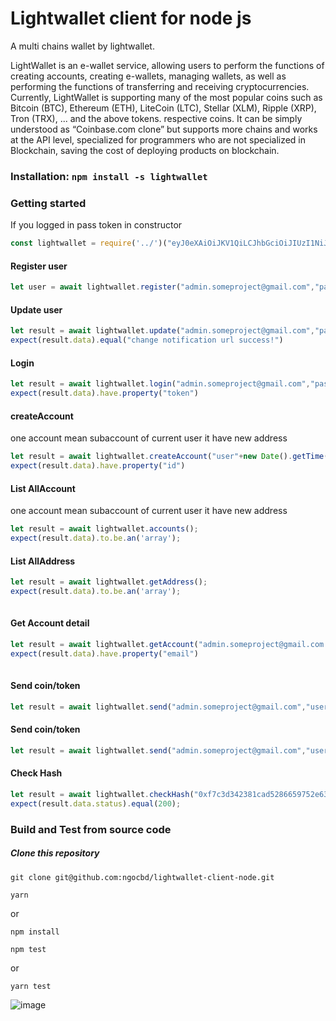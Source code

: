 # Lightwallet client for node js
A multi chains wallet by lightwallet.

LightWallet is an e-wallet service, allowing users to perform the functions of creating accounts, creating e-wallets, managing wallets, as well as performing the functions of transferring and receiving cryptocurrencies. Currently, LightWallet is supporting many of the most popular coins such as Bitcoin (BTC), Ethereum (ETH), LiteCoin (LTC), Stellar (XLM), Ripple (XRP), Tron (TRX), ... and the above tokens. respective coins. It can be simply understood as “Coinbase.com clone” but supports more chains and works at the API level, specialized for programmers who are not specialized in Blockchain, saving the cost of deploying products on blockchain.

### Installation: **`npm install -s lightwallet`**



### Getting started
If you logged in pass token in constructor
```js
const lightwallet = require('../')("eyJ0eXAiOiJKV1QiLCJhbGciOiJIUzI1NiJ9.eyJpc3MiOiJsaWdodHdhbGxldCIsImp0aSI6ImFkbWluLnNvbWVwcm9qZWN0QGdtYWlsLmNvbSJ9.kGVJqoUQzXJSm2FypkSr6on8547bQ68I-Lu4N16ZlKk");
```
#### Register user
```js
let user = await lightwallet.register("admin.someproject@gmail.com","passwordonlyfortest","https://somewhere.com/");
```

#### Update user
```js
let result = await lightwallet.update("admin.someproject@gmail.com","passwordonlyfortest","https://somewhere.com/",true);
expect(result.data).equal("change notification url success!")
```

#### Login
```js
let result = await lightwallet.login("admin.someproject@gmail.com","passwordonlyfortest");
expect(result.data).have.property("token")
```

#### createAccount
one account mean subaccount of current user it have new address

```js
let result = await lightwallet.createAccount("user"+new Date().getTime(),"TRX");
expect(result.data).have.property("id")		
```

#### List AllAccount
one account mean subaccount of current user it have new address

```js
let result = await lightwallet.accounts();
expect(result.data).to.be.an('array');		
```


#### List AllAddress


```js
let result = await lightwallet.getAddress();
expect(result.data).to.be.an('array');
		
```
#### Get Account detail


```js
let result = await lightwallet.getAccount("admin.someproject@gmail.com|user.someproject@gmail.com");
expect(result.data).have.property("email")
		
```


#### Send coin/token


```js
let result = await lightwallet.send("admin.someproject@gmail.com","user.someproject@gmail.com","TWCAqe8QtcmaRLvBSfF3YQSFCmq5wusNYU",1,"TRX","{gasValue:3}","0.00063","no description");		
```

#### Send coin/token


```js
let result = await lightwallet.send("admin.someproject@gmail.com","user.someproject@gmail.com","TWCAqe8QtcmaRLvBSfF3YQSFCmq5wusNYU",1,"TRX","{gasValue:3}","0.00063","no description");		
```


#### Check Hash


```js
let result = await lightwallet.checkHash("0xf7c3d342381cad5286659752e63673fbab104634f620a2aa37bae189074ebd78","ETH");
expect(result.data.status).equal(200);	
```


### Build and Test from source code

##### Clone this repository 

```
git clone git@github.com:ngocbd/lightwallet-client-node.git
```

```
yarn
```
or
```
npm install
```

```
npm test
```
or 
```
yarn test
```

![image](https://user-images.githubusercontent.com/439333/130896139-95a37a27-7d1b-4d31-846f-fc27511c3bf3.png)



